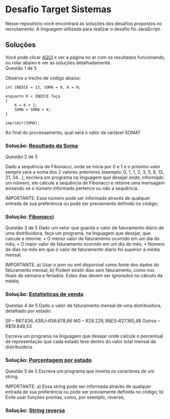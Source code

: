 
# Desafio Target Sistemas

Nesse repositório você encontrará as soluções dos desafios propostos no recrutamento. A linguagem utilizada para realizar o desafio foi JavaScript.


## Soluções

Você pode clicar [AQUI](https://estevanfreitas.github.io/Desafio-Target-Sistemas/) e ver a página no ar com os resultados funcionando, ou rolar abaixo e ver as soluções detalhadamente.
<br />
Questão 1 de 5

Observe o trecho de código abaixo:

    int INDICE = 13, SOMA = 0, K = 0;

    enquanto K < INDICE faça
    {
    	K = K + 1;
    	SOMA = SOMA + K;
    }

    imprimir(SOMA);

Ao final do processamento, qual será o valor da variável SOMA?

### Solução: [Resultado da Soma](https://github.com/Estevanfreitas/Desafio-Target-Sistemas/blob/Estevanfreitas/desafio-estevanfreitas-2024/scripts/sumResult.js)

Questão 2 de 5

Dado a sequência de Fibonacci, onde se inicia por 0 e 1 e o próximo valor sempre será a soma dos 2 valores anteriores (exemplo: 0, 1, 1, 2, 3, 5, 8, 13, 21, 34...), escreva um programa na linguagem que desejar onde, informado um número, ele calcule a sequência de Fibonacci e retorne uma mensagem avisando se o número informado pertence ou não a sequência.

IMPORTANTE:
Esse número pode ser informado através de qualquer entrada de sua preferência ou pode ser previamente definido no código;
### Solução: [Fibonacci](https://github.com/Estevanfreitas/Desafio-Target-Sistemas/blob/Estevanfreitas/desafio-estevanfreitas-2024/scripts/isFibonacci.js)

Questão 3 de 5
Dado um vetor que guarda o valor de faturamento diário de uma distribuidora, faça um programa, na linguagem que desejar, que calcule e retorne:
   • O menor valor de faturamento ocorrido em um dia do mês;
   • O maior valor de faturamento ocorrido em um dia do mês;
   • Número de dias no mês em que o valor de faturamento diário foi superior à média mensal.

IMPORTANTE:
a) Usar o json ou xml disponível como fonte dos dados do faturamento mensal;
b) Podem existir dias sem faturamento, como nos finais de semana e feriados. Estes dias devem ser ignorados no cálculo da média;
### Solução: [Estatísticas de venda](https://github.com/Estevanfreitas/Desafio-Target-Sistemas/blob/Estevanfreitas/desafio-estevanfreitas-2024/scripts/billStatus.js)

Questao 4 de 5
Dado o valor de faturamento mensal de uma distribuidora, detalhado por estado:

   SP – R$67.836,43
   RJ – R$36.678,66
   MG – R$29.229,88
   ES – R$27.165,48
   Outros – R$19.849,53

Escreva um programa na linguagem que desejar onde calcule o percentual de representação que cada estado teve dentro do valor total mensal da distribuidora.
### Solução: [Porcentagem por estado](https://github.com/Estevanfreitas/Desafio-Target-Sistemas/blob/Estevanfreitas/desafio-estevanfreitas-2024/scripts/stateShare.js)

Questão 5 de 5
Escreva um programa que inverta os caracteres de um string.

IMPORTANTE:
a) Essa string pode ser informada através de qualquer entrada de sua preferência ou pode ser previamente definida no código;
b) Evite usar funções prontas, como, por exemplo, reverse;
### Solução: [String reversa](https://github.com/Estevanfreitas/Desafio-Target-Sistemas/blob/Estevanfreitas/desafio-estevanfreitas-2024/scripts/reverseWord.js)

